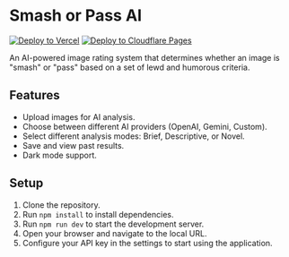 # Smash or Pass AI

[![Deploy to Vercel](https://vercel.com/button)](https://vercel.com/new/clone?repository-url=https%3A%2F%2Fgithub.com%2Fyukikazechan%2FSmash-or-Pass)
[![Deploy to Cloudflare Pages](https://static.cloudflareinsights.com/pages/media/deploy-with-cloudflare-pages.svg)](https://deploy.workers.cloudflare.com/?url=https%3A%2F%2Fgithub.com%2Fyukikazechan%2FSmash-or-Pass)

An AI-powered image rating system that determines whether an image is "smash" or "pass" based on a set of lewd and humorous criteria.

## Features

-   Upload images for AI analysis.
-   Choose between different AI providers (OpenAI, Gemini, Custom).
-   Select different analysis modes: Brief, Descriptive, or Novel.
-   Save and view past results.
-   Dark mode support.

## Setup

1.  Clone the repository.
2.  Run `npm install` to install dependencies.
3.  Run `npm run dev` to start the development server.
4.  Open your browser and navigate to the local URL.
5.  Configure your API key in the settings to start using the application.